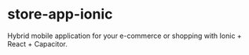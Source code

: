 # store-app-ionic
Hybrid mobile application for your e-commerce or shopping with Ionic + React + Capacitor.
